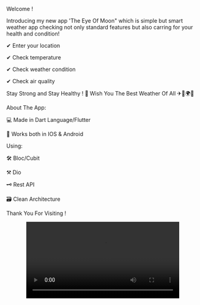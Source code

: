 Welcome !

Introducing my new app 'The Eye Of Moon" which is simple but smart weather app checking not only standard features but also carring for your health and condition!

✔ Enter your location

✔ Check temperature

✔ Check weather condition

✔ Check air quality

Stay Strong and Stay Healthy ! 💪 Wish You The Best Weather Of All ✈🗻🌍😉

About The App:

💻 Made in Dart Language/Flutter

📳 Works both in IOS & Android

Using:

🛠 Bloc/Cubit

⚒ Dio

🗝 Rest API

🗃 Clean Architecture

Thank You For Visiting !

<div align="center">
  <video src="https://user-images.githubusercontent.com/105658444/203585069-78a93685-a1b8-485f-8cbf-02507804870d.mp4" width=400/>
<div/>,

<img src="https://user-images.githubusercontent.com/105658444/203585198-6aec4831-ad5e-41bf-819c-6b58966edcec.jpg" width=30% height=30%>
<img src="https://user-images.githubusercontent.com/105658444/203585229-d2dcda89-0635-40ad-b085-c36cd8722011.jpg" width=30% height=30%>,
<img src="https://user-images.githubusercontent.com/105658444/203585260-8f0fd62e-f4f9-4fb3-852a-8236c1b93329.jpg" width=30% height=30%>,
<img src="https://user-images.githubusercontent.com/105658444/203585267-cb75eac7-d5b2-4065-8302-850805388d0f.jpg" width=30% height=30%>

